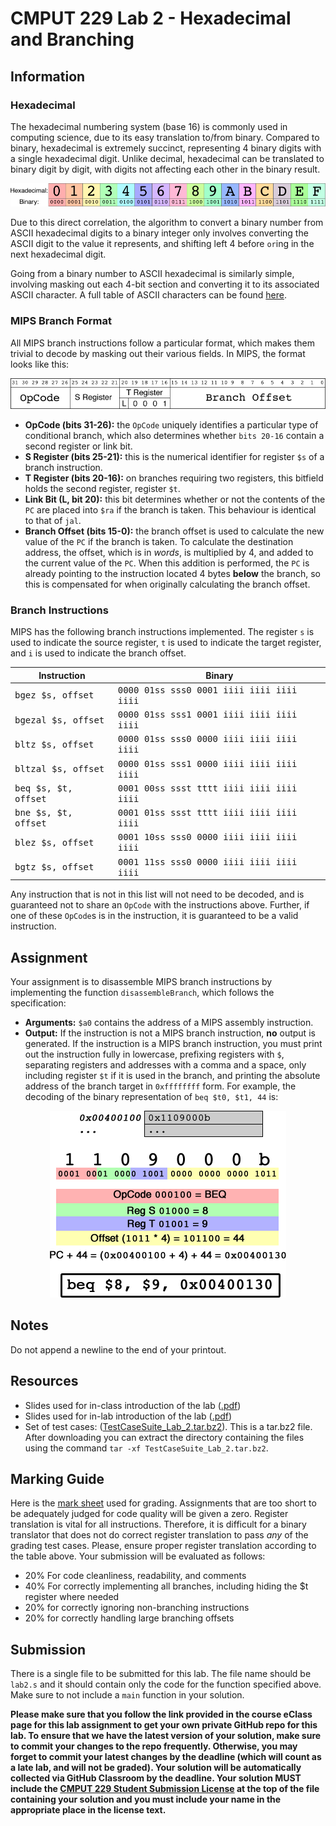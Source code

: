 # CMPUT 229 Lab 2 - Hexadecimal and Branching

## Information

### Hexadecimal

The hexadecimal numbering system (base 16) is commonly used in computing science, due to its easy translation to/from binary. Compared to binary, hexadecimal is extremely succinct, representing 4 binary digits with a single hexadecimal digit. Unlike decimal, hexadecimal can be translated to binary digit by digit, with digits not affecting each other in the binary result.

<p align="center">
  <img alt="Hexadecimal to binary" src="resources/imgs/hexbin.png" />
</p>

Due to this direct correlation, the algorithm to convert a binary number from ASCII hexadecimal digits to a binary integer only involves converting the ASCII digit to the value it represents, and shifting left 4 before `or`ing in the next hexadecimal digit.

Going from a binary number to ASCII hexadecimal is similarly simple, involving masking out each 4-bit section and converting it to its associated ASCII character. A full table of ASCII characters can be found [here](http://www.asciitable.com).

### MIPS Branch Format

All MIPS branch instructions follow a particular format, which makes them trivial to decode by masking out their various fields. In MIPS, the format looks like this:

<p align="center">
  <img alt="MIPS Branch Format" src="resources/imgs/branch.png" />
</p>

- **OpCode (bits 31-26):** the `OpCode` uniquely identifies a particular type of conditional branch, which also determines whether `bits 20-16` contain a second register or link bit.
- **S Register (bits 25-21):** this is the numerical identifier for register `$s` of a branch instruction.
- **T Register (bits 20-16):** on branches requiring two registers, this bitfield holds the second register, register `$t`.
- **Link Bit (L, bit 20):** this bit determines whether or not the contents of the `PC` are placed into `$ra` if the branch is taken. This behaviour is identical to that of `jal`.
- **Branch Offset (bits 15-0):** the branch offset is used to calculate the new value of the `PC` if the branch is taken. To calculate the destination address, the offset, which is in *words*, is multiplied by 4, and added to the current value of the `PC`. When this addition is performed, the `PC` is already pointing to the instruction located 4 bytes **below** the branch, so this is compensated for when originally calculating the branch offset.

### Branch Instructions

MIPS has the following branch instructions implemented. The register `s` is used to indicate the source register, `t` is used to indicate the target register, and `i` is used to indicate the branch offset.

| Instruction  | Binary |
| ------------- | ------------- |
| <tt>bgez $s, offset</tt> | <tt>0000 01ss sss0 0001 iiii iiii iiii iiii</tt>  |
| <tt>bgezal $s, offset</tt> | <tt>0000 01ss sss1 0001 iiii iiii iiii iiii</tt> |
| <tt>bltz $s, offset</tt> | <tt>0000 01ss sss0 0000 iiii iiii iiii iiii</tt> |
| <tt>bltzal $s, offset</tt> | <tt>0000 01ss sss1 0000 iiii iiii iiii iiii</tt> |
| <tt>beq $s, $t, offset</tt> | <tt>0001 00ss ssst tttt iiii iiii iiii iiii</tt> |
| <tt>bne $s, $t, offset</tt> | <tt>0001 01ss ssst tttt iiii iiii iiii iiii</tt> |
| <tt>blez $s, offset</tt> | <tt>0001 10ss sss0 0000 iiii iiii iiii iiii</tt> |
| <tt>bgtz $s, offset</tt> | <tt>0001 11ss sss0 0000 iiii iiii iiii iiii</tt> |

Any instruction that is not in this list will not need to be decoded, and is guaranteed not to share an `OpCode` with the instructions above. Further, if one of these `OpCode`s is in the instruction, it is guaranteed to be a valid instruction.

## Assignment

Your assignment is to disassemble MIPS branch instructions by implementing the function `disassembleBranch`, which follows the specification:

* **Arguments:** `$a0` contains the address of a MIPS assembly instruction.
* **Output:** If the instruction is not a MIPS branch instruction, **no** output is generated. If the instruction is a MIPS branch instruction, you must print out the instruction fully in lowercase, prefixing registers with `$`, separating registers and addresses with a comma and a space, only including register `$t` if it is used in the branch, and printing the absolute address of the branch target in `0xffffffff` form. For example, the decoding of the binary representation of `beq $t0, $t1, 44` is:

<p align="center">
  <img alt="Decoded Branch" src="resources/imgs/decode.png" />
</p>

## Notes
Do not append a newline to the end of your printout.

## Resources

* Slides used for in-class introduction of the lab ([.pdf](resources/slides/class.pdf))
* Slides used for in-lab introduction of the lab ([.pdf](resources/slides/lab.pdf))
* Set of test cases: ([TestCaseSuite_Lab_2.tar.bz2](resources/code/TestCaseSuite_Lab_2.tar.bz2)). This is a tar.bz2 file. After downloading you can extract the directory containing the files using the command `tar -xf TestCaseSuite_Lab_2.tar.bz2`.

## Marking Guide

Here is the [mark sheet](MarkSheet.txt) used for grading. Assignments that are too short to be adequately judged for code quality will be given a zero. Register translation is vital for all instructions. Therefore, it is difficult for a binary translator that does not do correct register translation to pass *any* of the grading test cases. Please, ensure proper register translation according to the table above. Your submission will be evaluated as follows:

*   20% For code cleanliness, readability, and comments
*   40% For correctly implementing all branches, including hiding the $t register where needed
*   20% for correctly ignoring non-branching instructions
*   20% for correctly handling large branching offsets

## Submission

There is a single file to be submitted for this lab. The file name should be `lab2.s` and it should contain only the code for the function specified above. Make sure to not include a `main` function in your solution.

**Please make sure that you follow the link provided in the course eClass page for this lab assignment to get your own private GitHub repo for this lab. To ensure that we have the latest version of your solution, make sure to commit your changes to the repo frequently. Otherwise, you may forget to commit your latest changes by the deadline (which will count as a late lab, and will not be graded). Your solution will be automatically collected via GitHub Classroom by the deadline. Your solution MUST include the [CMPUT 229 Student Submission License](LICENSE.md) at the top of the file containing your solution and you must include your name in the appropriate place in the license text.**
